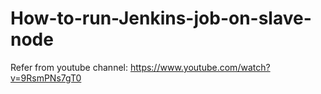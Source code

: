 # How-to-run-Jenkins-job-on-slave-node
Refer from youtube channel: https://www.youtube.com/watch?v=9RsmPNs7gT0
